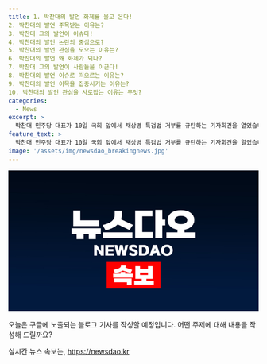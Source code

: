 ```yaml
---
title: 1. 박찬대의 발언 화제를 몰고 온다!
2. 박찬대의 발언 주목받는 이유는?
3. 박찬대 그의 발언이 이슈다!
4. 박찬대의 발언 논란의 중심으로?
5. 박찬대의 발언 관심을 모으는 이유는?
6. 박찬대의 발언 왜 화제가 되나?
7. 박찬대 그의 발언이 사람들을 이끈다!
8. 박찬대의 발언 이슈로 떠오르는 이유는?
9. 박찬대의 발언 이목을 집중시키는 이유는?
10. 박찬대의 발언 관심을 사로잡는 이유는 무엇?
categories:
  - News
excerpt: >
  박찬대 민주당 대표가 10일 국회 앞에서 채상병 특검법 거부를 규탄하는 기자회견을 열었습니다. 이에 윤석열 대통령을 규탄하는 발언을 했습니다.
feature_text: >
  박찬대 민주당 대표가 10일 국회 앞에서 채상병 특검법 거부를 규탄하는 기자회견을 열었습니다. 이에 윤석열 대통령을 규탄하는 발언을 했습니다.
image: '/assets/img/newsdao_breakingnews.jpg'
---
```


<p><img src="/assets/img/newsdao_breakingnews.jpg" alt="pcversion 속보" /></p>

<p>오늘은 구글에 노출되는 블로그 기사를 작성할 예정입니다. 어떤 주제에 대해 내용을 작성해 드릴까요?</p>
실시간 뉴스 속보는, <a href="https://newsdao.kr" rel="dofollow">https://newsdao.kr</a>



